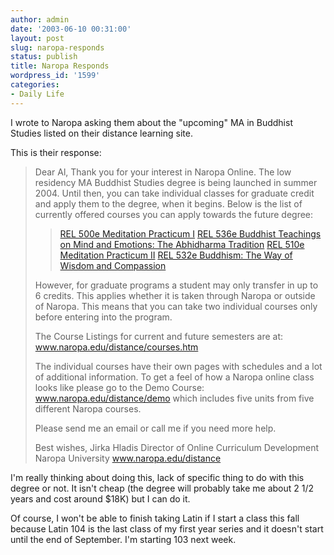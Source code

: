 ```yaml
---
author: admin
date: '2003-06-10 00:31:00'
layout: post
slug: naropa-responds
status: publish
title: Naropa Responds
wordpress_id: '1599'
categories:
- Daily Life
---
```

I wrote to Naropa asking them about the "upcoming" MA in Buddhist Studies listed on their distance learning site.

This is their response:<blockquote>Dear Al,
Thank you for your interest in Naropa Online. 
The low residency MA Buddhist Studies degree is being launched in summer
2004. Until then, you can take individual classes for graduate credit
and apply them to the degree, when it begins. Below is the list of
currently offered courses you can apply towards the future degree:<blockquote><a href="http://www.naropa.edu/distance/courses/REL500e.htm">REL 500e Meditation Practicum I</a>
<a href="http://www.naropa.edu/distance/courses/REL536e.htm">REL 536e Buddhist Teachings on Mind and Emotions: The Abhidharma Tradition</a>
<a href="http://www.naropa.edu/distance/courses/REL510e.htm">REL 510e Meditation Practicum II</a>
<a href="http://www.naropa.edu/distance/courses/REL532e.htm">REL 532e Buddhism: The Way of Wisdom and Compassion</a> </blockquote>However, for graduate programs a student may only transfer in up to 6
credits. This applies whether it is taken through Naropa or outside of
Naropa. This means that you can take two individual courses only before
entering into the program.

The Course Listings for current and future semesters are at:
<a href="http://www.naropa.edu/distance/courses.htm">www.naropa.edu/distance/courses.htm</a>

The individual courses have their own pages with schedules and a lot of
additional information. To get a feel of how a Naropa online class looks
like please go to the Demo Course: <a href="http://www.naropa.edu/distance/demo">www.naropa.edu/distance/demo</a>
which includes five units from five different Naropa courses.

Please send me an email or call me if you need more help.

Best wishes,
Jirka Hladis
Director of Online Curriculum Development
Naropa University
<a href="http://www.naropa.edu/distance/">www.naropa.edu/distance</a></blockquote>I&apos;m really thinking about doing this, lack of specific thing to do with this degree or not. It isn&apos;t cheap (the degree will probably take me about 2 1/2 years and cost around $18K) but I can do it. 

Of course, I won&apos;t be able to finish taking Latin if I start a class this fall because Latin 104 is the last class of my first year series and it doesn&apos;t start until the end of September. I&apos;m starting 103 next week.
